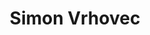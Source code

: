 ---
SICRIS: Assist. Simon Vrhovec
draft: false
fixName: simon_vrhovec
lab: Information Systems Laboratory
labPos: Laboratory Member
location: FRI
mailInfo: simon.vrhovec@fri.uni-lj.si
officeHours: null
profName: Assist. Simon Vrhovec
profTitle: Collaborator
telephoneInfo: '367'
title: Simon Vrhovec
---